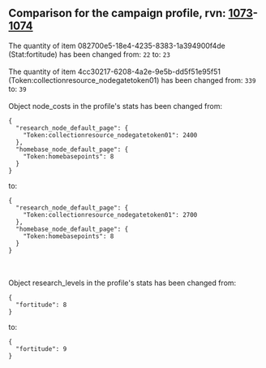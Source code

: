 ## Comparison for the campaign profile, rvn: [1073](https://github.com/PRO100KatYT/FortniteProfileRevisions/tree/main/profiles/campaign/1073%20campaign.json)-[1074](https://github.com/PRO100KatYT/FortniteProfileRevisions/tree/main/profiles/campaign/1074%20campaign.json)

The quantity of item 082700e5-18e4-4235-8383-1a394900f4de (Stat:fortitude) has been changed from: `22` to: `23`
<br><br>
The quantity of item 4cc30217-6208-4a2e-9e5b-dd5f51e95f51 (Token:collectionresource_nodegatetoken01) has been changed from: `339` to: `39`
<br><br>
Object node_costs in the profile's stats has been changed from:

```
{
  "research_node_default_page": {
    "Token:collectionresource_nodegatetoken01": 2400
  },
  "homebase_node_default_page": {
    "Token:homebasepoints": 8
  }
}
```

to:

```
{
  "research_node_default_page": {
    "Token:collectionresource_nodegatetoken01": 2700
  },
  "homebase_node_default_page": {
    "Token:homebasepoints": 8
  }
}
```

<br><br>
Object research_levels in the profile's stats has been changed from:

```
{
  "fortitude": 8
}
```

to:

```
{
  "fortitude": 9
}
```

<br><br>
